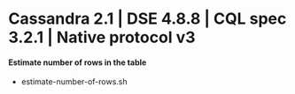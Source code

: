 Cassandra 2.1 | DSE 4.8.8 | CQL spec 3.2.1 | Native protocol v3
===============================================================

#### Estimate number of rows in the table

* estimate-number-of-rows.sh 

